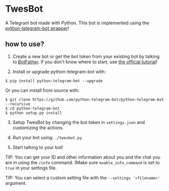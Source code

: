 # TwesBot
A Telegram bot made with Python. This bot is implemented using the
[python-telegram-bot wrapper](https://github.com/python-telegram-bot/python-telegram-bot)!


## how to use?
1. Create a new bot or get the bot token from your existing bot by talking to
[BotFather](https://telegram.me/BotFather). If you don't know where to start, 
use [the official tutorial](https://core.telegram.org/bots#6-botfather)!

2. Install or upgrade python-telegram-bot with:
```
$ pip install python-telegram-bot --upgrade
```
Or you can install from source with:
```
$ git clone https://github.com/python-telegram-bot/python-telegram-bot --recursive
$ cd python-telegram-bot
$ python setup.py install
```

3. Setup TwesBot by changing the bot token in `settings.json` and customizing
the actions.

4. Run your bot using: `./twesbot.py`

5. Start talking to your bot!

TIP: You can get your ID and other information about you and the chat you are in using the `/info` command. (Make sure `enable_info_command` is set to `true` in your settings file.

TIP: You can select a custom setting file with the `--settings '<filename>'` argument.
